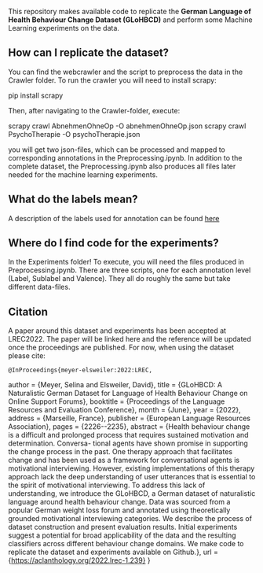 This repository makes available code to replicate the **German Language of Health Behaviour Change Dataset (GLoHBCD)** and perform some Machine Learning experiments on the data. 

## How can I replicate the dataset?

You can find the webcrawler and the script to preprocess the data in the Crawler folder. To run the crawler you will need to install scrapy:

pip install scrapy

Then, after navigating to the Crawler-folder, execute:

scrapy crawl AbnehmenOhneOp -O abnehmenOhneOp.json
scrapy crawl PsychoTherapie -O psychoTherapie.json

you will get two json-files, which can be processed and mapped to corresponding annotations in the Preprocessing.ipynb. In addition to the complete dataset, the Preprocessing.ipynb also produces all files later needed for the machine learning experiments.

## What do the labels mean?

A description of the labels used for annotation can be found [here](Info/Annotation_scheme.png)

## Where do I find code for the experiments? 

In the Experiments folder! To execute, you will need the files produced in Preprocessing.ipynb.
There are three scripts, one for each annotation level (Label, Sublabel and Valence). They all do roughly the same but take different data-files.

## Citation

A paper around this dataset and experiments has been accepted at LREC2022. The paper will be linked here and the reference will be updated once the proceedings are published. For now, when using the dataset please cite:


    @InProceedings{meyer-elsweiler:2022:LREC,
  author    = {Meyer, Selina  and  Elsweiler, David},
  title     = {GLoHBCD: A Naturalistic German Dataset for Language of Health Behaviour Change on Online Support Forums},
  booktitle      = {Proceedings of the Language Resources and Evaluation Conference},
  month          = {June},
  year           = {2022},
  address        = {Marseille, France},
  publisher      = {European Language Resources Association},
  pages     = {2226--2235},
  abstract  = {Health behaviour change is a difficult and prolonged process that requires sustained motivation and determination. Conversa- tional agents have shown promise in supporting the change process in the past. One therapy approach that facilitates change and has been used as a framework for conversational agents is motivational interviewing. However, existing implementations of this therapy approach lack the deep understanding of user utterances that is essential to the spirit of motivational interviewing. To address this lack of understanding, we introduce the GLoHBCD, a German dataset of naturalistic language around health behaviour change. Data was sourced from a popular German weight loss forum and annotated using theoretically grounded motivational interviewing categories. We describe the process of dataset construction and present evaluation results. Initial experiments suggest a potential for broad applicability of the data and the resulting classifiers across different behaviour change domains. We make code to replicate the dataset and experiments available on Github.},
  url       = {https://aclanthology.org/2022.lrec-1.239}
}

